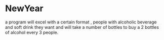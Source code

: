 # NewYear
a program will excel with a certain format , people with alcoholic beverage and soft drink they want and will take a number of bottles to buy a 2 bottles of alcohol every 3 people.
